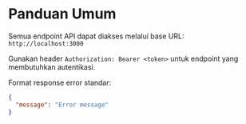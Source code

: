 # Panduan Umum

Semua endpoint API dapat diakses melalui base URL: `http://localhost:3000`

Gunakan header `Authorization: Bearer <token>` untuk endpoint yang membutuhkan autentikasi.

Format response error standar:

```json
{
  "message": "Error message"
}
```
